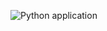 ![Python application](https://github.com/<seu_usuario>/<seu_repositorio>/actions/workflows/ci.yml/badge.svg)
